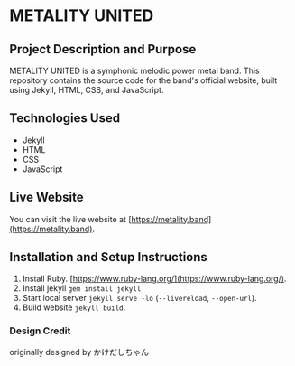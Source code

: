 # METALITY UNITED

## Project Description and Purpose

METALITY UNITED is a symphonic melodic power metal band. This repository contains the source code for the band's official website, built using Jekyll, HTML, CSS, and JavaScript.

## Technologies Used

- Jekyll
- HTML
- CSS
- JavaScript

## Live Website

You can visit the live website at [https://metality.band](https://metality.band).

## Installation and Setup Instructions

1. Install Ruby. [https://www.ruby-lang.org/](https://www.ruby-lang.org/).
2. Install jekyll `gem install jekyll`
3. Start local server `jekyll serve -lo` (`--livereload`, `--open-url`).
4. Build website `jekyll build`.

### Design Credit

originally designed by かけだしちゃん
